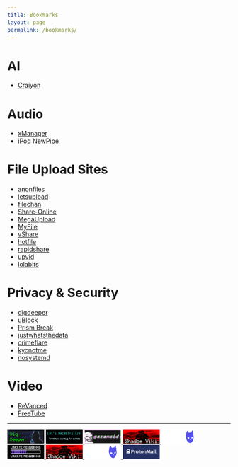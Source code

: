 ```yaml
---
title: Bookmarks
layout: page
permalink: /bookmarks/
---
```

# AI
-  [Craiyon](https://www.craiyon.com/)

#  Audio
- [xManager](https://github.com/xManager-v2/xManager-Spotify)
- [iPod](https://tannerv.com/ipod/)
 [NewPipe](https://github.com/TeamNewPipe/NewPipe)

# File Upload Sites
- [anonfiles](https://anonfiles.com/)
- [letsupload](https://letsupload.cc/)
- [filechan](https://filechan.org/)
- [Share-Online](https://share-online.is/)
- [MegaUpload](https://megaupload.nz/)
- [MyFile](https://myfile.is/)
- [vShare](https://vshare.is/)
- [hotfile](https://hotfile.io/)
- [rapidshare](https://rapidshare.nu/)
-  [upvid](https://upvid.cc/)
- [lolabits](https://lolabits.se)
# Privacy & Security
- [digdeeper](https://digdeeper.club/)
- [uBlock](https://github.com/gorhill/uBlock)
- [Prism Break](https://prism-break.org/)
- [justwhatsthedata](https://justwhatsthedata.github.io/)
- [crimeflare](http://crimeflare.eu.org)
- [kycnotme](https://kycnot.me/)
- [nosystemd](https://nosystemd.org/)

# Video
- [ReVanced](https://github.com/revanced)
- [FreeTube](https://github.com/FreeTubeApp/FreeTube)

***
<div display="flex">
<a href="https://digdeeper.club/">
<img width=83px height=31px
	 src="/images/digdeeper.png">
</a>
<a href="https://letsdecentralize.org/">
<img width=83px height=31px
src="/images/decentralize.png">
</a>
<a href="https://beparanoid.de/">
<img width=83px height=31px src="/images/paranoid.gif">
</a>
<a href="http://abrx6wcpzkfpwxb5eb2wsra2wnkrv2macdtkpnrepswodz5jxd4schyd.onion/">
<img width=83px height=31px src="/images/shadow-wiki.png">
</a>
<a href="https://sizeof.cat">
<img width=83px height=31px src="/images/sizeofcat.png">
</a>
<a href="https://yesterweb.org">
<img width=83px height=31px
src="/images/yesterweb.png">
</a>
<a href="http://abrx6wcpzkfpwxb5eb2wsra2wnkrv2macdtkpnrepswodz5jxd4schyd.onion/">
<img width=83px height=31px src="/images/shadow-wiki.png">
</a>
<a href="https://sizeof.cat">
<img width=83px height=31px src="/images/sizeofcat.png">
</a>
<a href="https://protonmail.com/">
<img width=83px height=31px
src="/images/protonmail.png">
</a>

</div>


